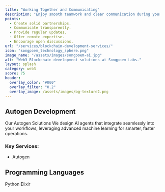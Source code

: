 ```yaml
---
title: "Working Together and Communicating"
description: "Enjoy smooth teamwork and clear communication during your project."
points:
  - Create solid partnerships.
  - Communicate transparently.
  - Provide regular updates.
  - Offer remote expertise.
  - Encourage open discussions.
url: "/services/blockchain-development-services/"
icon: "songpoem_technology_sphere.png"
image_name: "/assets/images/songpoem-ai.jpg"
alt: "Web3 Blockchain development solutions at Songpoem Labs."
layout: splash
category: web3
score: 75
header:
  overlay_color: "#000"
  overlay_filter: "0.2"
  overlay_image: /assets/images/bg-texture2.png
---
```

## Autogen Development

Our Autogen Solutions
We design AI agents that integrate seamlessly into your workflows, leveraging advanced machine learning for smarter, faster operations.

### Key Services:
- Autogen

## Programming Languages
Python
Elixir